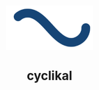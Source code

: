 <div align="center"><a href="https://github.com/cyclikal94"><img src="https://raw.githubusercontent.com/cyclikal94/cyclikal94/refs/heads/main/infinite-spinner.svg" width="200" /></a><h1>cyclikal</h1></div>

<!--
**cyclikal94/cyclikal94** is a ✨ _special_ ✨ repository because its `README.md` (this file) appears on your GitHub profile.

Here are some ideas to get you started:

- 🔭 I’m currently working on ...
- 🌱 I’m currently learning ...
- 👯 I’m looking to collaborate on ...
- 🤔 I’m looking for help with ...
- 💬 Ask me about ...
- 📫 How to reach me: ...
- 😄 Pronouns: ...
- ⚡ Fun fact: ...
-->
